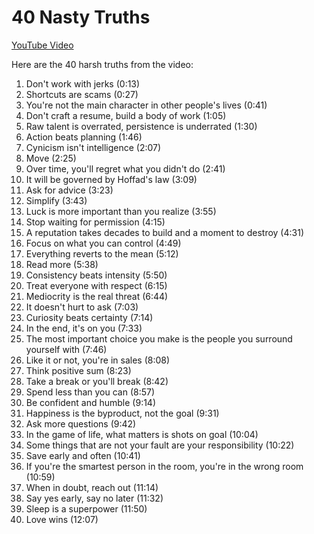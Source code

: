 # 40 Nasty Truths

[YouTube Video](https://youtu.be/w39A92UzTDY?si=eWYDx2wqARAEJdoF)

Here are the 40 harsh truths from the video:

1.  Don't work with jerks (0:13)
2.  Shortcuts are scams (0:27)
3.  You're not the main character in other people's lives (0:41)
4.  Don't craft a resume, build a body of work (1:05)
5.  Raw talent is overrated, persistence is underrated (1:30)
6.  Action beats planning (1:46)
7.  Cynicism isn't intelligence (2:07)
8.  Move (2:25)
9.  Over time, you'll regret what you didn't do (2:41)
10. It will be governed by Hoffad's law (3:09)
11. Ask for advice (3:23)
12. Simplify (3:43)
13. Luck is more important than you realize (3:55)
14. Stop waiting for permission (4:15)
15. A reputation takes decades to build and a moment to destroy (4:31)
16. Focus on what you can control (4:49)
17. Everything reverts to the mean (5:12)
18. Read more (5:38)
19. Consistency beats intensity (5:50)
20. Treat everyone with respect (6:15)
21. Mediocrity is the real threat (6:44)
22. It doesn't hurt to ask (7:03)
23. Curiosity beats certainty (7:14)
24. In the end, it's on you (7:33)
25. The most important choice you make is the people you surround yourself with (7:46)
26. Like it or not, you're in sales (8:08)
27. Think positive sum (8:23)
28. Take a break or you'll break (8:42)
29. Spend less than you can (8:57)
30. Be confident and humble (9:14)
31. Happiness is the byproduct, not the goal (9:31)
32. Ask more questions (9:42)
33. In the game of life, what matters is shots on goal (10:04)
34. Some things that are not your fault are your responsibility (10:22)
35. Save early and often (10:41)
36. If you're the smartest person in the room, you're in the wrong room (10:59)
37. When in doubt, reach out (11:14)
38. Say yes early, say no later (11:32)
39. Sleep is a superpower (11:50)
40. Love wins (12:07)

